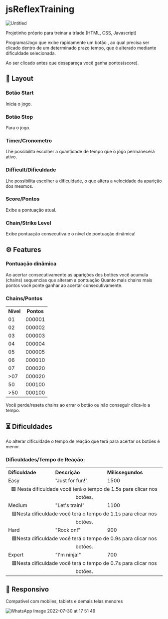 

  <h1>jsReflexTraining</h1>

![Untitled](https://user-images.githubusercontent.com/87917583/181995751-70592447-1a39-43a8-827e-222dbfd1f824.png)

  <p>Projetinho próprio para treinar a tríade (HTML, CSS, Javascript)</p>

  <p>
    Programa/Jogo que exibe rapidamente um botão , ao qual precisa ser clicado
    dentro de um determinado prazo tempo, que é alterado mediante dificuldade selecionada.
  </p>

  <p>Ao ser clicado antes que desapareça você ganha pontos(score).</p>

  <h2>🔭 Layout</h2>

  <h3>Botão Start</h3>
  <p>Inicia o jogo.</p>

  <h3>Botão Stop</h3>
  <p>Para o jogo.</p>

  <h3>Timer/Cronometro</h3>
  <p>Lhe possibilita escolher a quantidade de tempo que o jogo permanecerá ativo.</p>

  <h3>Difficult/Dificuldade</h3>
  <p>Lhe possibilita escolher a dificuldade, o que altera a velocidade da aparição dos mesmos.</p>

  <h3>Score/Pontos</h3>
  <p>Exibe a pontuação atual.</p>

  <h3>Chain/Strike Level</h3>
  <p>Exibe pontuação consecutiva e o nível de pontuação dinâmica!</p>


  <h2>⚙ Features</h2>

  <h3>Pontuação dinâmica</h3>

  <p>
    Ao acertar consecutivamente as aparições dos botões você acumula (chains) sequencias que alteram a pontuação
    Quanto mais chains mais pontos você ponte ganhar ao acertar consecutivamente.
  </p>

  <h3>Chains/Pontos</h3>
  <table>
    <tr>
      <th>Nível</th>
      <th>Pontos</th>
    </tr>
    <tr>
      <td> 01 </td>
      <td> 000001</td>
    </tr>
    <tr>
      <td> 02 </td>
      <td> 000002</td>
    </tr>
    <tr>
      <td> 03</td>
      <td> 000003</td>
    </tr>
    <tr>
      <td> 04 </td>
      <td> 000004</td>
    </tr>
    <tr>
      <td> 05 </td>
      <td> 000005</td>
    </tr>
    <tr>
      <td> 06 </td>
      <td> 000010</td>
    </tr>
    <tr>
      <td> 07 </td>
      <td> 000020</td>
    </tr>
    <tr>
      <td> >07 </td>
      <td> 000020</td>
    </tr>
    <tr>
      <td> 50 </td>
      <td> 000100</td>
    </tr>
    <tr>
      <td> >50 </td>
      <td> 000100</td>
    </tr>
  </table>
  
  <p>Você perde/reseta chains ao errar o botão ou não conseguir clica-lo a tempo.</p>

  <h2>⏳ Dificuldades</h2>

  <p>Ao alterar dificuldade o tempo de reação que terá para acertar os botões é menor.</p>

  <h3>Dificuldades/Tempo de Reação:</h3>
  <table>
    <tr>
      <th align="left">Dificuldade</th>
      <th align="left">Descrição</th>
      <th align="left">Milissegundos</th>
    </tr>
    <tr>
      <td>Easy</td>
      <td>"Just for fun!"</td>
      <td>1500</td>
    </tr>
    <td align="center" colspan="3">🟩 Nesta dificuldade você terá o tempo de 1.5s para clicar nos botões.</td>
    <tr>
      <td>Medium</td>
      <td>"Let's train!"</td>
      <td>1100</td>
    </tr>
    <td align="center" colspan="3">🟦Nesta dificuldade você terá o tempo de 1.1s para clicar nos botões.</td>
    <tr>
      <td>Hard</td>
      <td>"Rock on!"</td>
      <td>900</td>
    </tr>
    <td align="center" colspan="3">🟪Nesta dificuldade você terá o tempo de 0.9s para clicar nos botões.</td>
    <tr>
      <td>Expert</td>
      <td>"I'm ninja!"</td>
      <td>700</td>
    </tr>
    <td align="center" colspan="3">🟥Nesta dificuldade você terá o tempo de 0.7s para clicar nos botões.</td>
  </table>

  <h2>📲 Responsivo</h2>
  <p>Compatível com mobiles, tablets e demais telas menores</p>
  
![WhatsApp Image 2022-07-30 at 17 51 49](https://user-images.githubusercontent.com/87917583/181995817-9b728823-8ebb-4918-bbbf-f053874bb0f1.jpeg)
